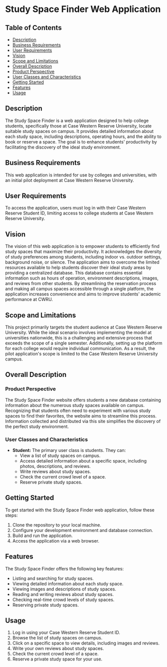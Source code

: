 # Study Space Finder Web Application

## Table of Contents

- [Description](#description)
- [Business Requirements](#business-requirements)
- [User Requirements](#user-requirements)
- [Vision](#vision)
- [Scope and Limitations](#scope-and-limitations)
- [Overall Description](#overall-description)
- [Product Perspective](#product-perspective)
- [User Classes and Characteristics](#user-classes-and-characteristics)
- [Getting Started](#getting-started)
- [Features](#features)
- [Usage](#usage)

## Description

The Study Space Finder is a web application designed to help college students, specifically those at Case Western Reserve University, locate suitable study spaces on campus. It provides detailed information about each study space, including descriptions, operating hours, and the ability to book or reserve a space. The goal is to enhance students' productivity by facilitating the discovery of the ideal study environment.

## Business Requirements

This web application is intended for use by colleges and universities, with an initial pilot deployment at Case Western Reserve University.

## User Requirements

To access the application, users must log in with their Case Western Reserve Student ID, limiting access to college students at Case Western Reserve University.

## Vision

The vision of this web application is to empower students to efficiently find study spaces that maximize their productivity. It acknowledges the diversity of study preferences among students, including indoor vs. outdoor settings, background noise, or silence. The application aims to overcome the limited resources available to help students discover their ideal study areas by providing a centralized database. This database contains essential information such as hours of operation, environment descriptions, images, and reviews from other students. By streamlining the reservation process and making all campus spaces accessible through a single platform, the application increases convenience and aims to improve students' academic performance at CWRU.

## Scope and Limitations

This project primarily targets the student audience at Case Western Reserve University. While the ideal scenario involves implementing the model at universities nationwide, this is a challenging and extensive process that exceeds the scope of a single semester. Additionally, setting up the platform for each college would require individual communication. As a result, the pilot application's scope is limited to the Case Western Reserve University campus.

## Overall Description

### Product Perspective

The Study Space Finder website offers students a new database containing information about the numerous study spaces available on campus. Recognizing that students often need to experiment with various study spaces to find their favorites, the website aims to streamline this process. Information collected and distributed via this site simplifies the discovery of the perfect study environment.

### User Classes and Characteristics

- **Student:** The primary user class is students. They can:
  - View a list of study spaces on campus.
  - Access detailed information about a specific space, including photos, descriptions, and reviews.
  - Write reviews about study spaces.
  - Check the current crowd level of a space.
  - Reserve private study spaces.

## Getting Started

To get started with the Study Space Finder web application, follow these steps:

1. Clone the repository to your local machine.
2. Configure your development environment and database connection.
3. Build and run the application.
4. Access the application via a web browser.

## Features

The Study Space Finder offers the following key features:

- Listing and searching for study spaces.
- Viewing detailed information about each study space.
- Viewing images and descriptions of study spaces.
- Reading and writing reviews about study spaces.
- Checking real-time crowd levels of study spaces.
- Reserving private study spaces.

## Usage

1. Log in using your Case Western Reserve Student ID.
2. Browse the list of study spaces on campus.
3. Click on a specific space to view details, including images and reviews.
4. Write your own reviews about study spaces.
5. Check the current crowd level of a space.
6. Reserve a private study space for your use.

